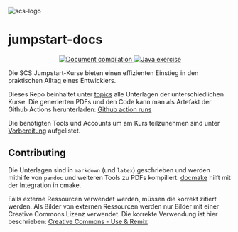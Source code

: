 ![scs-logo](cmake/latex/logos/scs_logo_text.png)

jumpstart-docs
==============

<p align="center">
  <a href="https://github.com/scs/jumpstart-docs/actions/workflows/document-compilation.yml?query=branch%3Amain+">
    <img src="https://github.com/scs/jumpstart-docs/actions/workflows/document-compilation.yml/badge.svg?branch=main" alt="Document compilation">
  </a>
  <a href="https://github.com/scs/jumpstart-docs/actions/workflows/java-exercise.yml?query=branch%3Amain+">
    <img src="https://github.com/scs/jumpstart-docs/actions/workflows/java-exercise.yml/badge.svg?branch=main" alt="Java exercise">
  </a>
</p>

Die SCS Jumpstart-Kurse bieten einen effizienten Einstieg in den praktischen Alltag eines Entwicklers.

Dieses Repo beinhaltet unter [topics](topics) alle Unterlagen der unterschiedlichen Kurse.
Die generierten PDFs und den Code kann man als Artefakt der Github Actions herunterladen:
 [Github action runs](https://github.com/scs/jumpstart-docs/actions?query=workflow%3Acompilation+branch%3Amain+)

Die benötigten Tools und Accounts um am Kurs teilzunehmen sind unter [Vorbereitung](topics/admin/introduction.md#vorbereitung)
aufgelistet.

Contributing
-------------

Die Unterlagen sind in `markdown` (und `latex`) geschrieben
und werden mithilfe von `pandoc` und weiteren Tools zu PDFs kompiliert.
[docmake](https://github.com/langchr86/docmake) hilft mit der Integration in cmake.

Falls externe Ressourcen verwendet werden, müssen die korrekt zitiert werden.
Als Bilder von externen Ressourcen werden nur Bilder mit einer Creative Commons Lizenz
verwendet. Die korrekte Verwendung ist hier beschrieben: [Creative Commons - Use & Remix](https://creativecommons.org/use-remix/)
